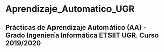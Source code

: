 # Aprendizaje_Automatico_UGR
## Prácticas de Aprendizaje Automático (AA) - Grado Ingeniería Informática ETSIIT UGR. Curso 2019/2020
